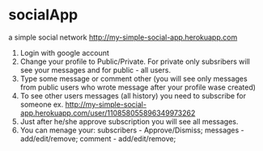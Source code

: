 # socialApp
a simple social network
http://my-simple-social-app.herokuapp.com
1. Login with google account
2. Change your profile to Public/Private. For private only subsribers will see your messages and for public  - all users.
3. Type some message or comment other (you will see only messages from public users who wrote message after your profile wase created)
4. To see other users messages (all history) you need to subscribe for someone ex. http://my-simple-social-app.herokuapp.com/user/110858055896349973262
5. Just after he/she approve subscription you will see all messages.
6. You can menage your: subscribers - Approve/Dismiss; messages - add/edit/remove; comment - add/edit/remove;

